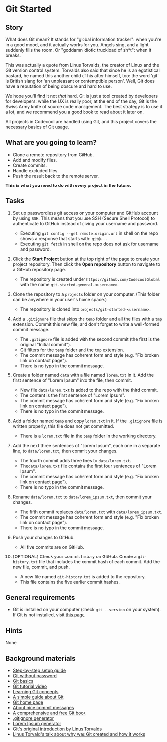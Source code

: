 # Git Started

## Story

What does Git mean? It stands for "global information tracker": when you're in a
good mood, and it actually works for you. Angels sing, and a light suddenly
fills the room. Or "goddamn idiotic truckload of sh*t": when it breaks.

This was actually a quote from Linus Torvalds, the creator of Linux and
the Git version control system. Torvalds also said that since he is an
egotistical bastard, he named this another child of his after himself, too:
the word 'git' is British slang for 'an unpleasant or contemptible
person'. Well, Git does have a reputation of being obscure and hard to use.

We hope you'll find it not _that_ hard. Git is just a tool created by
developers for developers: while the UX is really poor, at the end of the
day, Git is the Swiss Army knife of source code management. The best strategy
is to use it a lot, and we recommend you a good book to read about it later on.

All projects in Codecool are handled using Git, and this project covers
the necessary basics of Git usage.

## What are you going to learn?

- Clone a remote repository from GitHub.
- Add and modify files.
- Create commits.
- Handle excluded files.
- Push the result back to the remote server.

**This is what you need to do with every project in the future.**

## Tasks

1. Set up passwordless git access on your computer and GitHub account by using `SSH`. This means that you use SSH (Secure Shell Protocol) to authenticate to GitHub instead of giving your username and password.
    - Executing `git config --get remote.origin.url` in shell on the repo shows a response that starts with: `git@...`
    - Executing `git fetch` in shell on the repo does not ask for username and password.

2. Click the **Start Project** button at the top right of the page to create your project repository. Then click the **Open repository** button to navigate to a GitHub repository page.
    - The repository is created under `https://github.com/CodecoolGlobal` with the name `git-started-general-<username>`.

3. Clone the repository to a `projects` folder on your computer. (This folder can be anywhere in your user's home space.)
    - The repository is cloned into `projects/git-started-<username>`.

4. Add a `.gitignore` file that skips the `temp` folder and all the files with a `tmp` extension. Commit this new file, and don't forget to write a well-formed commit message.
    - The `.gitignore` file is added with the second commit (the first is the original "Initial commit").
    - Git filters for the `temp` folder and the `tmp` extension.
    - The commit message has coherent form and style (e.g. "Fix broken link on contact page").
    - There is no typo in the commit message.

5. Create a folder named `data` with a file named `lorem.txt` in it. Add the first sentence of "Lorem Ipsum" into the file, then commit.
    - New file `data/lorem.txt` is added to the repo with the third commit.
    - The content is the first sentence of "Lorem Ipsum".
    - The commit message has coherent form and style (e.g. "Fix broken link on contact page").
    - There is no typo in the commit message.

6. Add a folder named `temp` and copy `lorem.txt` in it. If the `.gitignore` file is written properly, this file does not get committed.
    - There is a `lorem.txt` file in the `temp` folder in the working directory.

7. Add the next three sentences of "Lorem Ipsum", each one in a separate line, to `data/lorem.txt`, then commit your changes.
    - The fourth commit adds three lines to `data/lorem.txt`.
    - The`data/lorem.txt` file contains the first four sentences of "Lorem Ipsum".
    - The commit message has coherent form and style (e.g. "Fix broken link on contact page").
    - There is no typo in the commit message.

8. Rename `data/lorem.txt` to `data/lorem_ipsum.txt`, then commit your changes.
    - The fifth commit replaces `data/lorem.txt` with `data/lorem_ipsum.txt`.
    - The commit message has coherent form and style (e.g. "Fix broken link on contact page").
    - There is no typo in the commit message.

9. Push your changes to GitHub.
    - All five commits are on GitHub.

10. [OPTIONAL] Check your commit history on GitHub. Create a `git-history.txt` file that includes the commit hash of each commit. Add the new file, commit, and push.
    - A new file named `git-history.txt` is added to the repository.
    - This file contains the five earlier commit hashes.

## General requirements

- Git is installed on your computer (check `git --version` on your system). If Git is not installed, visit [this page](https://git-scm.com/downloads).

## Hints

None

## Background materials

- <i class="far fa-exclamation"></i> [Step-by-step setup guide](project/curriculum/materials/tutorials/git-ssh-setup.md)
- <i class="far fa-exclamation"></i> [Git without password](project/curriculum/materials/pages/git/git-passwordless.md)
- <i class="far fa-exclamation"></i> [Git basics](project/curriculum/materials/pages/git/git-basics.md)
- <i class="far fa-video"></i> [Git tutorial video](https://www.youtube.com/watch?v=HVsySz-h9r4)
- <i class="far fa-book-open"></i> [Learning Git concepts](https://dev.to/unseenwizzard/learn-git-concepts-not-commands-4gjc)
- <i class="far fa-book-open"></i> [A simple guide about Git](http://rogerdudler.github.io/git-guide/)
- <i class="far fa-book-open"></i> [Git home page](https://git-scm.com/)
- <i class="far fa-book-open"></i> [About nice commit messages](https://chris.beams.io/posts/git-commit/)
- <i class="far fa-book-open"></i> [A comprehensive and free Git book](https://git-scm.com/book/en/v2)
- <i class="far fa-candy-cane"></i> [.gitignore generator](http://gitignore.io/)
- <i class="far fa-candy-cane"></i> [Lorem Ipsum generator](https://loremipsum.io/)
- <i class="far fa-candy-cane"></i> [Git's original introduction by Linus Torvalds](https://github.com/git/git/blob/e83c5163316f89bfbde7d9ab23ca2e25604af290/README)
- <i class="far fa-video"></i> [Linus Torvald's talk about why was Git created and how it works](https://www.youtube.com/watch?v=4XpnKHJAok8)

